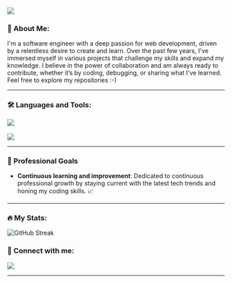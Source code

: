 <h1 align="start">
    <img src="https://readme-typing-svg.herokuapp.com/?font=Righteous&size=35&center=true&vCenter=true&width=500&height=70&duration=4000&lines=Hi+There!+👋+I'm+Alex;" />
</h1>


### 🙌 About Me:
I'm a software engineer with a deep passion for web development, driven by a relentless desire to create and learn. Over the past few years, I've immersed myself in various projects that challenge my skills and expand my knowledge. I believe in the power of collaboration and am always ready to contribute, whether it’s by coding, debugging, or sharing what I've learned. Feel free to explore my repositories :-)
<hr/>

### :hammer_and_wrench: Languages and Tools:

<div align="start">
    <img src="https://skillicons.dev/icons?i=js,typescript,nodejs,sass,html,css,tailwind" />
  <br/>
  <br/>
    <img src="https://skillicons.dev/icons?i=react,nextjs,redux,firebase,git,vscode,vim" /><br>
</div>

<hr/>

### 🚀 Professional Goals 
 <!-- * **Career Development**: I'm currently seeking a new opportunity in the software development field where I can leverage my skills and experience to contribute to innovative projects -->
  * **Continuous learning and improvement**:  Dedicated to continuous professional growth by staying current with the latest tech trends and honing my coding skills. 📈
<hr/>

<!--
### :mortar_board: Certificates:

<div align="start">
    <img src="https://res.cloudinary.com/dbrewse3d/image/upload/v1721546866/JS_Applications_-_February_2023_-_Certificate_zorpdk.png" width="200" />
    <img src="https://res.cloudinary.com/dbrewse3d/image/upload/v1721546979/JS_Advanced_-_January_2023_-_Certificate_aogspv.png" width="200" />
    <img src="https://res.cloudinary.com/dbrewse3d/image/upload/v1721547054/HTML_CSS_-_September_2022_-_Certificate_febx6f.png" width="200" />
    <img src="https://res.cloudinary.com/dbrewse3d/image/upload/v1721547143/Programming_Fundamentals_with_JavaScript_-_September_2022_-_Certificate_taoago.png" width="200" />

</div>
-->

### :fire: My Stats:

![GitHub Streak](http://github-readme-streak-stats.herokuapp.com?user=AtanasovCodes&theme=dark&background=#262729)

<!--
### ⚔️ Codewars:

![Codewars](https://github.r2v.ch/codewars?user=aleks930819&stroke=%23BB432C)

<img src="https://www.codewars.com/users/aleks930819/badges/large" >

<hr/>
-->

### 📧 Connect with me:
  
  <a href="https://www.linkedin.com/in/aleksandar-atanasov-32880a1b2/">
    <img src="https://skillicons.dev/icons?i=linkedin" />
  </a>
<hr/>


<!--
**aleks930819/aleks930819** is a ✨ _special_ ✨ repository because its `README.md` (this file) appears on your GitHub profile.

Here are some ideas to get you started:

- 🌱 I’m currently learning ...
- 👯 I’m looking to collaborate on ...
- 🤔 I’m looking for help with ...
- 💬 Ask me about ...
- 📫 How to reach me: ...
- 😄 Pronouns: ...
- ⚡ Fun fact: ...
-->
